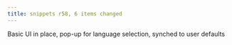 ```yaml
---
title: snippets r58, 6 items changed
---
```


Basic UI in place, pop-up for language selection, synched to user defaults
